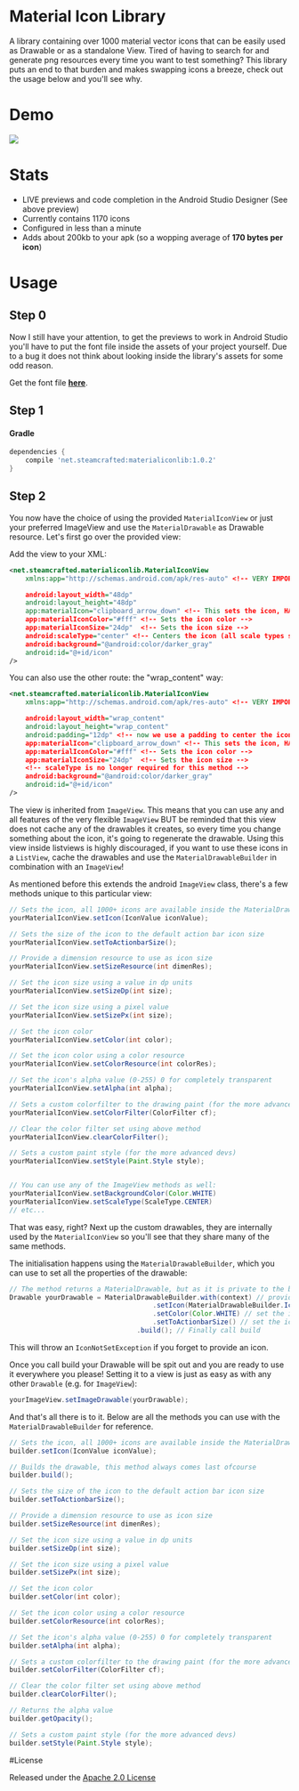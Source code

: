 # Material Icon Library

A library containing over 1000 material vector icons that can be easily used as Drawable or as a standalone View. Tired of having to search for and generate png resources every time you want to test something? This library puts an end to that burden and makes swapping icons a breeze, check out the usage below and you'll see why.

# Demo

![](http://i.imgur.com/KXHfXo8.gif)

# Stats

 - LIVE previews and code completion in the Android Studio Designer (See above preview)
 - Currently contains 1170 icons
 - Configured in less than a minute
 - Adds about 200kb to your apk (so a wopping average of __170 bytes per icon__)

# Usage

## Step 0

Now I still have your attention, to get the previews to work in Android Studio you'll have to put the font file inside the assets of your project yourself. Due to a bug it does not think about looking inside the library's assets for some odd reason.

Get the font file [__here__](https://raw.githubusercontent.com/code-mc/material-icon-lib/blob/master/materialiconlib/src/main/assets/materialdesignicons-webfont.ttf).

## Step 1

#### Gradle

```groovy
dependencies {
    compile 'net.steamcrafted:materialiconlib:1.0.2'
}
```

## Step 2

You now have the choice of using the provided `MaterialIconView` or just your preferred ImageView and use the `MaterialDrawable` as Drawable resource. Let's first go over the provided view:

Add the view to your XML:

```xml
<net.steamcrafted.materialiconlib.MaterialIconView
    xmlns:app="http://schemas.android.com/apk/res-auto" <!-- VERY IMPORTANT -->

    android:layout_width="48dp"
    android:layout_height="48dp"
    app:materialIcon="clipboard_arrow_down" <!-- This sets the icon, HAS AUTOCOMPLETE ;) -->
    app:materialIconColor="#fff" <!-- Sets the icon color -->
    app:materialIconSize="24dp"  <!-- Sets the icon size -->
    android:scaleType="center" <!-- Centers the icon (all scale types supported) -->
    android:background="@android:color/darker_gray"
    android:id="@+id/icon"
/>
```

You can also use the other route: the "wrap_content" way:

```xml
<net.steamcrafted.materialiconlib.MaterialIconView
    xmlns:app="http://schemas.android.com/apk/res-auto" <!-- VERY IMPORTANT -->

    android:layout_width="wrap_content"
    android:layout_height="wrap_content"
    android:padding="12dp" <!-- now we use a padding to center the icon -->
    app:materialIcon="clipboard_arrow_down" <!-- This sets the icon, HAS AUTOCOMPLETE ;) -->
    app:materialIconColor="#fff" <!-- Sets the icon color -->
    app:materialIconSize="24dp"  <!-- Sets the icon size -->
    <!-- scaleType is no longer required for this method -->
    android:background="@android:color/darker_gray"
    android:id="@+id/icon"
/>
```

The view is inherited from `ImageView`. This means that you can use any and all features of the very flexible `ImageView` BUT be reminded that this view does not cache any of the drawables it creates, so every time you change something about the icon, it's going to regenerate the drawable. Using this view inside listviews is highly discouraged, if you want to use these icons in a `ListView`, cache the drawables and use the `MaterialDrawableBuilder` in combination with an `ImageView`!

As mentioned before this extends the android `ImageView` class, there's a few methods unique to this particular view:

```java
// Sets the icon, all 1000+ icons are available inside the MaterialDrawableBuilder.IconValue enum
yourMaterialIconView.setIcon(IconValue iconValue);

// Sets the size of the icon to the default action bar icon size
yourMaterialIconView.setToActionbarSize();

// Provide a dimension resource to use as icon size
yourMaterialIconView.setSizeResource(int dimenRes);

// Set the icon size using a value in dp units
yourMaterialIconView.setSizeDp(int size);

// Set the icon size using a pixel value
yourMaterialIconView.setSizePx(int size);

// Set the icon color
yourMaterialIconView.setColor(int color);

// Set the icon color using a color resource
yourMaterialIconView.setColorResource(int colorRes);

// Set the icon's alpha value (0-255) 0 for completely transparent
yourMaterialIconView.setAlpha(int alpha);

// Sets a custom colorfilter to the drawing paint (for the more advanced devs)
yourMaterialIconView.setColorFilter(ColorFilter cf);

// Clear the color filter set using above method
yourMaterialIconView.clearColorFilter();

// Sets a custom paint style (for the more advanced devs)
yourMaterialIconView.setStyle(Paint.Style style);


// You can use any of the ImageView methods as well:
yourMaterialIconView.setBackgroundColor(Color.WHITE)
yourMaterialIconView.setScaleType(ScaleType.CENTER)
// etc...
```

That was easy, right? Next up the custom drawables, they are internally used by the `MaterialIconView` so you'll see that they share many of the same methods.

The initialisation happens using the `MaterialDrawableBuilder`, which you can use to set all the properties of the drawable:

```java
// The method returns a MaterialDrawable, but as it is private to the builder you'll have to store it as a regular Drawable ;)
Drawable yourDrawable = MaterialDrawableBuilder.with(context) // provide a context
                                    .setIcon(MaterialDrawableBuilder.IconValue.WEATHER_RAINY) // provide an icon
                                    .setColor(Color.WHITE) // set the icon color
                                    .setToActionbarSize() // set the icon size
                                .build(); // Finally call build
```

This will throw an `IconNotSetException` if you forget to provide an icon.

Once you call build your Drawable will be spit out and you are ready to use it everywhere you please! Setting it to a view is just as easy as with any other `Drawable` (e.g. for `ImageView`):

```java
yourImageView.setImageDrawable(yourDrawable);
```

And that's all there is to it. Below are all the methods you can use with the `MaterialDrawableBuilder` for reference.

```java
// Sets the icon, all 1000+ icons are available inside the MaterialDrawableBuilder.IconValue enum
builder.setIcon(IconValue iconValue);

// Builds the drawable, this method always comes last ofcourse
builder.build();

// Sets the size of the icon to the default action bar icon size
builder.setToActionbarSize();

// Provide a dimension resource to use as icon size
builder.setSizeResource(int dimenRes);

// Set the icon size using a value in dp units
builder.setSizeDp(int size);

// Set the icon size using a pixel value
builder.setSizePx(int size);

// Set the icon color
builder.setColor(int color);

// Set the icon color using a color resource
builder.setColorResource(int colorRes);

// Set the icon's alpha value (0-255) 0 for completely transparent
builder.setAlpha(int alpha);

// Sets a custom colorfilter to the drawing paint (for the more advanced devs)
builder.setColorFilter(ColorFilter cf);

// Clear the color filter set using above method
builder.clearColorFilter();

// Returns the alpha value
builder.getOpacity();

// Sets a custom paint style (for the more advanced devs)
builder.setStyle(Paint.Style style);
```

#License

Released under the [Apache 2.0 License](https://github.com/code-mc/material-icon-lib/blob/master/license.md)
